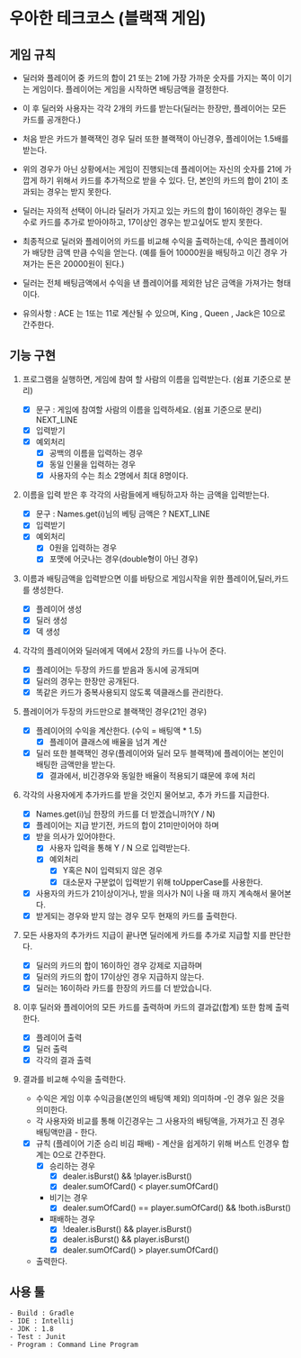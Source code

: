 # 우아한 테크코스 (블랙잭 게임)

## 게임 규칙

- 딜러와 플레이어 중 카드의 합이 21 또는 21에 가장 가까운 숫자를 가지는 쪽이 이기는 게임이다. 플레이어는 게임을 시작하면 배팅금액을 결정한다. 
- 이 후 딜러와 사용자는 각각 2개의 카드를 받는다(딜러는 한장만, 플레이어는 모든 카드를 공개한다.)
- 처음 받은 카드가 블랙잭인 경우 딜러 또한 블랙잭이 아닌경우, 플레이어는 1.5배를 받는다.
- 위의 경우가 아닌 상황에서는 게임이 진행되는데 플레이어는 자신의 숫자를 21에 가깝게 하기 위해서 카드를 추가적으로 받을 수 있다. 단, 본인의 카드의 합이 21이 초과되는 경우는 받지 못한다.
- 딜러는 자의적 선택이 아니라 딜러가 가지고 있는 카드의 합이 16이하인 경우는 필수로 카드를 추가로 받아야하고, 17이상인 경우는 받고싶어도 받지 못한다.
- 최종적으로 딜러와 플레이어의 카드를 비교해 수익을 출력하는데, 수익은 플레이어가 배당한 금액 만큼 수익을 얻는다. (예를 들어 10000원을 배팅하고 이긴 경우 가져가는 돈은 20000원이 된다.)
- 딜러는 전체 배팅금액에서 수익을 낸 플레이어를 제외한 남은 금액을 가져가는 형태이다.

- 유의사항 : ACE 는 1또는 11로 계산될 수 있으며, King , Queen , Jack은 10으로 간주한다.

## 기능 구현

1. 프로그램을 실행하면, 게임에 참여 할 사람의 이름을 입력받는다. (쉼표 기준으로 분리)

    - [x] 문구 : 게임에 참여할 사람의 이름을 입력하세요. (쉼표 기준으로 분리) NEXT_LINE 
    - [x] 입력받기
    - [x] 예외처리
        - [x] 공백의 이름을 입력하는 경우
        - [x] 동일 인물을 입력하는 경우
        - [x] 사용자의 수는 최소 2명에서 최대 8명이다.

2. 이름을 입력 받은 후 각각의 사람들에게 배팅하고자 하는 금액을 입력받는다.

    - [x] 문구 : Names.get(i)님의 베팅 금액은 ? NEXT_LINE
    - [x] 입력받기
    - [x] 예외처리
        - [x] 0원을 입력하는 경우
        - [x] 포맷에 어긋나는 경우(double형이 아닌 경우)

3. 이름과 배팅금액을 입력받으면 이를 바탕으로 게임시작을 위한 플레이어,딜러,카드 를 생성한다.

    - [x] 플레이어 생성
    - [x] 딜러 생성
    - [x] 덱 생성
    
4. 각각의 플레이어와 딜러에게 덱에서 2장의 카드를 나누어 준다.
    
    - [x] 플레이어는 두장의 카드를 받음과 동시에 공개되며
    - [x] 딜러의 경우는 한장만 공개된다.
    - [x] 똑같은 카드가 중복사용되지 않도록 덱클래스를 관리한다.
    
5. 플레이어가 두장의 카드만으로 블랙잭인 경우(21인 경우)

    - [x] 플레이어의 수익을 계산한다. (수익 = 배팅액 * 1.5)
        - [x] 플레이어 클래스에 배율을 넘겨 계산
    - [x] 딜러 또한 블랙잭인 경우(플레이어와 딜러 모두 블랙잭)에 플레이어는 본인이 배팅한 금액만을 받는다.
        - [x] 결과에서, 비긴경우와 동일한 배율이 적용되기 떄문에 후에 처리
    
6. 각각의 사용자에게 추가카드를 받을 것인지 물어보고, 추가 카드를 지급한다.

    - [x] Names.get(i)님 한장의 카드를 더 받겠습니까?(Y / N)
    - [x] 플레이어는 지급 받기전, 카드의 합이 21미만이어야 하며
    - [x] 받을 의사가 있어야한다.
        - [x] 사용자 입력을 통해 Y / N 으로 입력받는다.
        - [x] 예외처리
            - [x] Y혹은 N이 입력되지 않은 경우
            - [x] 대소문자 구분없이 입력받기 위해 toUpperCase를 사용한다.
    - [x] 사용자의 카드가 21이상이거나, 받을 의사가 N이 나올 때 까지 계속해서 물어본다.
    - [x] 받게되는 경우와 받지 않는 경우 모두 현재의 카드를 출력한다.
    
7. 모든 사용자의 추가카드 지급이 끝나면 딜러에게 카드를 추가로 지급할 지를 판단한다.
   
    - [x] 딜러의 카드의 합이 16이하인 경우 강제로 지급하며
    - [x] 딜러의 카드의 합이 17이상인 경우 지급하지 않는다.
    - [x] 딜러는 16이하라 카드를 한장의 카드를 더 받았습니다.
    
8. 이후 딜러와 플레이어의 모든 카드를 출력하며 카드의 결과값(합계) 또한 함께 출력한다.
    
    -[x] 플레이어 출력
    -[x] 딜러 출력
    -[x] 각각의 결과 출력
    
9. 결과를 비교해 수익을 출력한다.
    
    - 수익은 게임 이후 수익금을(본인의 배팅액 제외) 의미하며 -인 경우 잃은 것을 의미한다.
    - 각 사용자와 비교를 통해 이긴경우는 그 사용자의 배팅액을, 가져가고 진 경우 배팅액만큼 - 한다.
    - [x] 규칙 (플레이어 기준 승리 비김 패배) - 계산을 쉽게하기 위해 버스트 인경우 합계는 0으로 간주한다.
        - [x] 승리하는 경우
            - [x] dealer.isBurst() && !player.isBurst()
            - [x] dealer.sumOfCard() < player.sumOfCard()
        - 비기는 경우
            - [x] dealer.sumOfCard() == player.sumOfCard() && !both.isBurst()
        - 패배하는 경우
            - [x] !dealer.isBurst() && player.isBurst()
            - [x] dealer.isBurst() && player.isBurst()
            - [x] dealer.sumOfCard() > player.sumOfCard()    
    - 출력한다.
    
## 사용 툴

    - Build : Gradle
    - IDE : Intellij
    - JDK : 1.8
    - Test : Junit
    - Program : Command Line Program